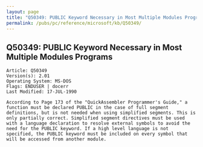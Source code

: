 ```yaml
---
layout: page
title: "Q50349: PUBLIC Keyword Necessary in Most Multiple Modules Programs"
permalink: /pubs/pc/reference/microsoft/kb/Q50349/
---
```


## Q50349: PUBLIC Keyword Necessary in Most Multiple Modules Programs

	Article: Q50349
	Version(s): 2.01
	Operating System: MS-DOS
	Flags: ENDUSER | docerr
	Last Modified: 17-JUL-1990
	
	According to Page 173 of the "QuickAssembler Programmer's Guide," a
	function must be declared PUBLIC in the case of full segment
	definitions, but is not needed when using simplified segments. This is
	only partially correct. Simplified segment directives must be used
	with a language declaration to resolve external symbols to avoid the
	need for the PUBLIC keyword. If a high level language is not
	specified, the PUBLIC keyword must be included on every symbol that
	will be accessed from another module.
